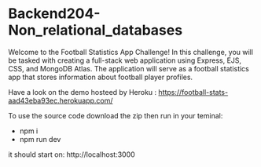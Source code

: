 # Backend204-Non_relational_databases

Welcome to the Football Statistics App Challenge! In this challenge, you will be tasked with creating a full-stack web application using Express, EJS, CSS, and MongoDB Atlas. The application will serve as a football statistics app that stores information about football player profiles.

Have a look on the demo hosteed by Heroku : https://football-stats-aad43eba93ec.herokuapp.com/

To use the source code download the zip then run in your teminal:

- npm i
- npm run dev

it should start on:  http://localhost:3000
